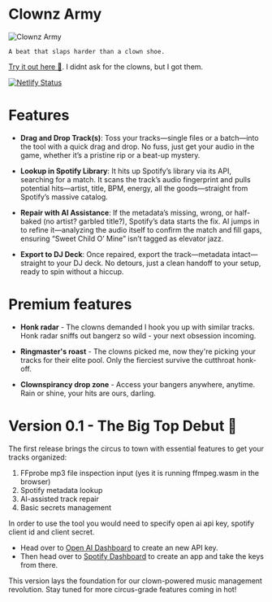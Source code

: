 # Clownz Army

![Clownz Army](https://github.com/user-attachments/assets/ffa5c50f-7d9b-4efc-ad65-a45b3a62ce8e)

    A beat that slaps harder than a clown shoe.

[Try it out here 🚀](https://clownz-army.netlify.app/). I didnt ask for the clowns, but I got them.

[![Netlify Status](https://api.netlify.com/api/v1/badges/a661b62a-25fd-4a41-8c29-dfa241206789/deploy-status)](https://app.netlify.com/projects/clownz-army/deploys)

# Features

- **Drag and Drop Track(s)**: Toss your tracks—single files or a batch—into the tool with a quick drag and drop. No fuss, just get your audio in the game, whether it’s a pristine rip or a beat-up mystery.

- **Lookup in Spotify Library**: It hits up Spotify’s library via its API, searching for a match. It scans the track’s audio fingerprint and pulls potential hits—artist, title, BPM, energy, all the goods—straight from Spotify’s massive catalog.

- **Repair with AI Assistance**: If the metadata’s missing, wrong, or half-baked (no artist? garbled title?), Spotify’s data starts the fix. AI jumps in to refine it—analyzing the audio itself to confirm the match and fill gaps, ensuring “Sweet Child O’ Mine” isn’t tagged as elevator jazz.

- **Export to DJ Deck**: Once repaired, export the track—metadata intact—straight to your DJ deck. No detours, just a clean handoff to your setup, ready to spin without a hiccup.

# Premium features

- **Honk radar** - The clowns demanded I hook you up with similar tracks. Honk radar sniffs out bangerz so wild - your next obsession incoming.

- **Ringmaster's roast** - The clowns picked me, now they're picking your tracks for their elite pool. Only the fierciest survive the cutthroat honk-off.

- **Clownspirancy drop zone** - Access your bangers anywhere, anytime. Rain or shine, your hits are ours, darling.

# Version 0.1 - The Big Top Debut 🎪

The first release brings the circus to town with essential features to get your tracks organized:

1. FFprobe mp3 file inspection input (yes it is running ffmpeg.wasm in the browser)
2. Spotify metadata lookup
3. AI-assisted track repair
4. Basic secrets management

In order to use the tool you would need to specify open ai api key, spotify client id and client secret.

- Head over to [Open AI Dashboard](https://platform.openai.com/settings) to create an new API key.
- Then head over to [Spotify Dashboard](https://developer.spotify.com/dashboard) to create an app and take the keys from there.

This version lays the foundation for our clown-powered music management revolution. Stay tuned for more circus-grade features coming in hot!
